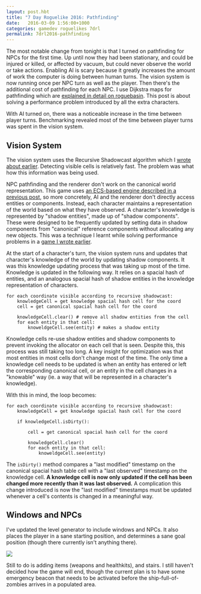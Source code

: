 ```yaml
---
layout: post.hbt
title: "7 Day Roguelike 2016: Pathfinding"
date:   2016-03-09 1:56:00+1000
categories: gamedev roguelikes 7drl
permalink: 7drl2016-pathfinding
---
```


The most notable change from tonight is that
I turned on pathfinding for NPCs for the first time. Up until now they
had been stationary, and could be injured or killed, or affected by vacuum, but
could never observe the world or take actions. Enabling AI is scary because it
greatly increases the amount of work the computer is doing between human turns.
The vision system is now running once per NPC turn as well as the player. Then
there's the additional cost of pathfinding for each NPC. I use Dijkstra maps for
pathfinding which are [explained in detail on
roguebasin](http://www.roguebasin.com/index.php?title=The_Incredible_Power_of_Dijkstra_Maps).
This post is about solving a performance problem introduced by all the extra
characters.

With AI turned on, there was a noticeable increase in the time between player
turns.
Benchmarking revealed most of the time between player turns was spent in the
vision system.

## Vision System
The vision system uses the Recursive Shadowcast algorithm which I [wrote about
earlier](/visible-area-detection-recursive-shadowcast). Detecting visible cells
is relatively fast. The problem was what how this information was being used.

NPC pathfinding and the renderer don't work on the canonical world
representation. This game uses [an ECS-based engine described in a previous
post](/encoding-rules-for-turn-based-games), so more concretely, AI and the
renderer don't directly access entities or components. Instead, each character
maintains a representation of the world based on what they have observed.
A character's knowledge is represented by "shadow entities", made up of
"shadow components". These were designed to be frequently updated by setting
data in shadow components from "canonical" reference components without allocating
any new objects. This was a technique I learnt while solving performance problems in a
[game I wrote earlier](/bugcatcher).

At the
start of a character's turn, the vision system runs and updates that character's
knowledge of the world by updating shadow components.
It was this knowledge updating process that was taking
up most of the time. Knowledge is updated in the following way. It relies on a
spacial hash of entities, and an analogous spacial hash of shadow entities in
the knowledge representation of characters.
```
for each coordinate visible according to recursive shadowcast:
    knowledgeCell = get knowledge spacial hash cell for the coord
    cell = get canonical spacial hash cell for the coord

    knowledgeCell.clear() # remove all shadow entities from the cell
    for each entity in that cell:
        knoweldgeCell.see(entity) # makes a shadow entity

```

Knowledge cells re-use shadow entities
and shadow components to prevent invoking the allocator on each cell that is seen.
Despite this, this process was still taking too long. A key insight for
optimization was that most entities in most cells don't change most of the time.
The only time a knowledge cell needs to be updated is when an entity has entered
or left the corresponding canonical cell, or an entity in the cell changes in a
"knowable" way (ie. a way that will be represented in a character's knowledge).

With this in mind, the loop becomes:
```
for each coordinate visible according to recursive shadowcast:
    knowledgeCell = get knowledge spacial hash cell for the coord

    if knowledgeCell.isDirty():

        cell = get canonical spacial hash cell for the coord

        knowledgeCell.clear()
        for each entity in that cell:
            knoweldgeCell.see(entity)

```

The `isDirty()` method compares a "last modified" timestamp on the canonical
spacial hash table cell with a "last observed" timestamp on the knowledge cell.
**A knowledge cell is now only updated if the cell has been changed more recently
than it was last observed.** A complication this change introduced is now the
"last modified" timestamps must be updated whenever a cell's contents is changed
in a meaningful way.

## Windows and NPCs

I've updated the level generator to include windows and NPCs. It also places the
player in a sane starting position, and determines a sane goal position (though
there currently isn't anything there).

![](images/screenshot.png)

Still to do is adding items (weapons and healthkits), and stairs. I still
haven't decided how the game will end, though the current plan is to have some
emergency beacon that needs to be activated before the ship-full-of-zombies
arrives in a populated area.
